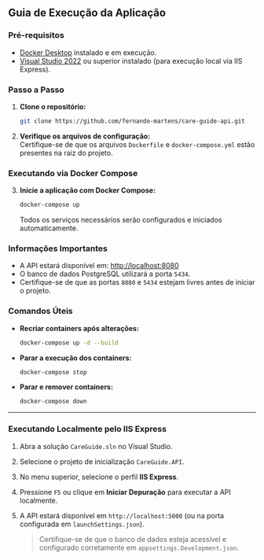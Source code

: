 ## Guia de Execução da Aplicação

### Pré-requisitos

- [Docker Desktop](https://docs.docker.com/get-docker/) instalado e em execução.
- [Visual Studio 2022](https://visualstudio.microsoft.com/pt-br/vs/) ou superior instalado (para execução local via IIS Express).

### Passo a Passo

1. **Clone o repositório:**

   ```sh
   git clone https://github.com/fernando-martens/care-guide-api.git
   ```

2. **Verifique os arquivos de configuração:**  
   Certifique-se de que os arquivos `Dockerfile` e `docker-compose.yml` estão presentes na raiz do projeto.

### Executando via Docker Compose

3. **Inicie a aplicação com Docker Compose:**

   ```sh
   docker-compose up
   ```

   Todos os serviços necessários serão configurados e iniciados automaticamente.

### Informações Importantes

- A API estará disponível em: [http://localhost:8080](http://localhost:8080)
- O banco de dados PostgreSQL utilizará a porta `5434`.
- Certifique-se de que as portas `8080` e `5434` estejam livres antes de iniciar o projeto.

### Comandos Úteis

- **Recriar containers após alterações:**

  ```sh
  docker-compose up -d --build
  ```

- **Parar a execução dos containers:**

  ```sh
  docker-compose stop
  ```

- **Parar e remover containers:**
  ```sh
  docker-compose down
  ```

---

### Executando Localmente pelo IIS Express

1. Abra a solução `CareGuide.sln` no Visual Studio.
2. Selecione o projeto de inicialização `CareGuide.API`.
3. No menu superior, selecione o perfil **IIS Express**.
4. Pressione `F5` ou clique em **Iniciar Depuração** para executar a API localmente.
5. A API estará disponível em `http://localhost:5000` (ou na porta configurada em `launchSettings.json`).

   > Certifique-se de que o banco de dados esteja acessível e configurado corretamente em `appsettings.Development.json`.
